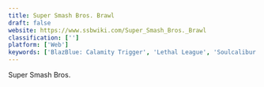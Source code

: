 ```yaml
---
title: Super Smash Bros. Brawl
draft: false 
website: https://www.ssbwiki.com/Super_Smash_Bros._Brawl
classification: ['']
platform: ['Web']
keywords: ['BlazBlue: Calamity Trigger', 'Lethal League', 'Soulcalibur II', 'Super Smash Bros.']
---
```

Super Smash Bros.